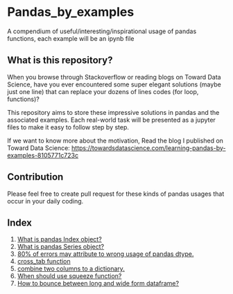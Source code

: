 # Pandas_by_examples

A compendium of useful/interesting/inspirational usage of pandas functions, each example will be an ipynb file


## What is this repository?

When you browse through Stackoverflow or reading blogs on Toward Data Science, have you ever encountered some super elegant solutions (maybe just one line) that can replace your dozens of lines codes (for loop, functions)?

This repository aims to store these impressive solutions in pandas and the associated examples. Each real-world task will be presented as a jupyter files to make it easy to follow step by step.

If we want to know more about the motivation, Read the blog I published on Toward Data Science: https://towardsdatascience.com/learning-pandas-by-examples-8105771c723c

## Contribution

Please feel free to create pull request for these kinds of pandas usages that occur in your daily coding. 

## Index

1. [What is pandas Index object?](https://github.com/frankligy/pandas_by_examples/blob/main/examples/1_Learning_Index.ipynb)
2. [What is pandas Series object?](https://github.com/frankligy/pandas_by_examples/blob/main/examples/2_Learning_Series.ipynb)
3. [80% of errors may attribute to wrong usage of pandas dtype.](https://github.com/frankligy/pandas_by_examples/blob/main/examples/3_Learning_dtype.ipynb)
4. [cross_tab function](https://github.com/frankligy/pandas_by_examples/blob/main/examples/4_crosstab.ipynb)
5. [combine two columns to a dictionary.](https://github.com/frankligy/pandas_by_examples/blob/main/examples/5_columns2dict.ipynb) 
6. [When should use squeeze function?](https://github.com/frankligy/pandas_by_examples/blob/main/examples/6_squeeze.ipynb)
7. [How to bounce between long and wide form dataframe?](https://github.com/frankligy/pandas_by_examples/blob/main/examples/7_long_wide_conversion.ipynb)